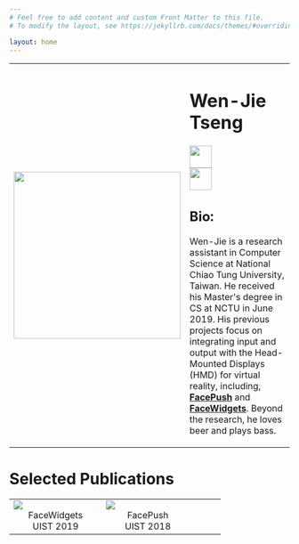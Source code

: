 ```yaml
---
# Feel free to add content and custom Front Matter to this file.
# To modify the layout, see https://jekyllrb.com/docs/themes/#overriding-theme-defaults

layout: home
---
```

<!-- <meta name="viewport" content="width=device-width; initial-scale=1.0; maximum-scale=1.0; user-scalable=0;"> -->

<!-- <center>
<img src="https://wenjietseng.github.io/images/me-berlin.JPG">
</center>

<center>Berlin Oct. 2018</center> -->

<table width="800px" cellpadding="0" cellspacing="0" overflow="auto">
    <tbody>
    <td width="300px" valign="middle" background-color="#fdfdfd">
        <div class="img">
            <span class="noborderimg">
                <a class="me-img">
                    <img src="https://wenjietseng.github.io/images/me-berlin2.JPG" width="300">
                </a>
            </span>
        </div>
    </td>
    <td width="500px" valigh="middle">
        <h1><b>Wen-Jie Tseng</b></h1>
        <div class="img">
            <span class="noborderimg">
                <a class="cv-img" href="http://wenjietseng.github.io/documents/CV_Wen_Jie_Tseng.pdf">
                    <img src="https://wenjietseng.github.io/images/cv.png" width="40px">
                </a>
            </span>
        </div>
        <div class="img">
            <span class="noborderimg">
                <a href="mailto:wenjietseng@gmail.com">
                    <img src="https://wenjietseng.github.io/images/email.png" width="40px">
                </a>
            </span>
        </div>      
        <h2><b>Bio:</b></h2>
                <p>Wen-Jie is a research assistant in Computer Science at National Chiao Tung University, Taiwan. He received his Master's degree in CS at NCTU in June 2019. His previous projects focus on integrating input and output with the Head-Mounted Displays (HMD) for virtual reality, including, <a href="http://wenjietseng.github.io/projects/FacePush/"><b>FacePush</b></a> and <a href="http://wenjietseng.github.io/projects/FaceWidgets/"><b>FaceWidgets</b></a>.
                Beyond the research, he loves beer and plays bass.
                </p>
    </td>
    </tbody>    
</table>

# Selected Publications
<table width="800px" cellpadding="0" cellspacing="0">
<tbody>
<tr>
<td width="150px" valign="bottom" background-color="#fdfdfd">
<div class="img">
    <span class="noborderimg">
    <a class="project-img" href="http://wenjietseng.github.io/projects/FaceWidgets">
    <img src="https://wenjietseng.github.io/images/facewidgets.JPG">
    </a>
    <center>FaceWidgets</center>
    <center>UIST 2019</center>
    </span>
</div>

</td>
<td width="150px" valign="bottom" background-color="#fdfdfd">
<div class="img">
    <span class="noborderimg">
    <a class="project-img" href="http://wenjietseng.github.io/projects/FacePush">
    <img src="https://wenjietseng.github.io/images/facepush.png">
    </a>
    <center>FacePush</center>
    <center>UIST 2018</center>
    </span>
</div>
</td>
<td>
</td>
<td>
</td>
<td>
</td>
</tr>
</tbody>    
</table>